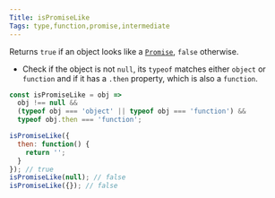 ```yaml
---
Title: isPromiseLike
Tags: type,function,promise,intermediate
---
```


Returns `true` if an object looks like a [`Promise`](https://developer.mozilla.org/en-US/docs/Web/JavaScript/Reference/Global_Objects/Promise), `false` otherwise.

- Check if the object is not `null`, its `typeof` matches either `object` or `function` and if it has a `.then` property, which is also a `function`.

```js
const isPromiseLike = obj =>
  obj !== null &&
  (typeof obj === 'object' || typeof obj === 'function') &&
  typeof obj.then === 'function';
```

```js
isPromiseLike({
  then: function() {
    return '';
  }
}); // true
isPromiseLike(null); // false
isPromiseLike({}); // false
```

